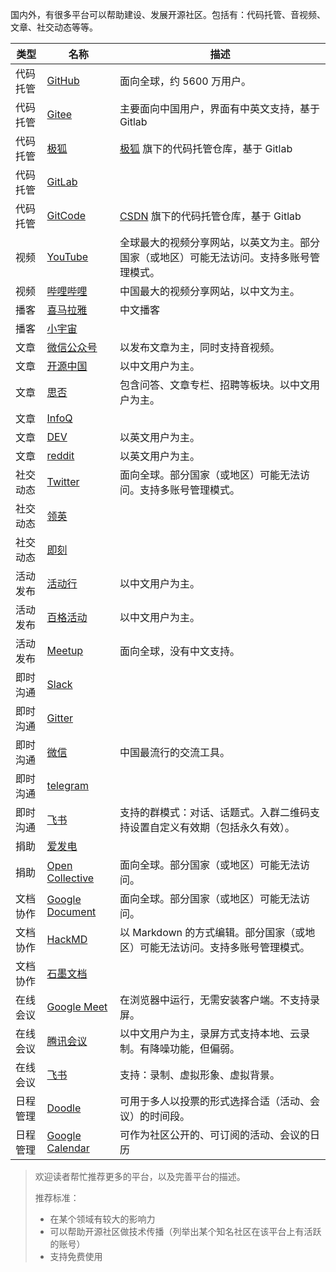 国内外，有很多平台可以帮助建设、发展开源社区。包括有：代码托管、音视频、文章、社交动态等等。

| 类型   | 名称                                              | 描述                                           |
|------|-------------------------------------------------|----------------------------------------------|
| 代码托管 | [GitHub](https://github.com/)                   | 面向全球，约 5600 万用户。                             |
| 代码托管 | [Gitee](https://gitee.com/)                     | 主要面向中国用户，界面有中英文支持，基于 Gitlab                           |
| 代码托管 | [极狐](https://jihulab.com/explore/) | [极狐](https://gitlab.cn/) 旗下的代码托管仓库，基于 Gitlab |
| 代码托管 | [GitLab](https://gitlab.com/explore) | |
| 代码托管 | [GitCode](https://gitcode.net/) | [CSDN](https://www.csdn.net/) 旗下的代码托管仓库，基于 Gitlab |
| 视频   | [YouTube](https://www.youtube.com/)             | 全球最大的视频分享网站，以英文为主。部分国家（或地区）可能无法访问。支持多账号管理模式。 |
| 视频   | [哔哩哔哩](https://www.bilibili.com/)               | 中国最大的视频分享网站，以中文为主。                           |
| 播客   | [喜马拉雅](https://www.ximalaya.com/)               | 中文播客                                         |
| 播客   | [小宇宙](https://www.xiaoyuzhoufm.com/)            |                                              |
| 文章   | [微信公众号](https://mp.weixin.qq.com/)              | 以发布文章为主，同时支持音视频。                             |
| 文章   | [开源中国](https://www.oschina.net/)                | 以中文用户为主。                                     |
| 文章   | [思否](https://segmentfault.com/)                 | 包含问答、文章专栏、招聘等板块。以中文用户为主。                     |
| 文章   | [InfoQ](https://www.infoq.cn/topic/opensource)  |                                              |
| 文章   | [DEV](https://dev.to/)                          | 以英文用户为主。                                     |
| 文章   | [reddit](https://www.reddit.com/)               | 以英文用户为主。                                     |
| 社交动态 | [Twitter](https://twitter.com/)                 | 面向全球。部分国家（或地区）可能无法访问。支持多账号管理模式。              |
| 社交动态 | [领英](https://www.linkedin.com/)                 |                                              |
| 社交动态 | [即刻](https://www.okjike.com/)                   |                                              |
| 活动发布 | [活动行](https://www.huodongxing.com/)             | 以中文用户为主。                                     |
| 活动发布 | [百格活动](https://www.bagevent.com/)               | 以中文用户为主。                                     |
| 活动发布 | [Meetup](https://www.meetup.com/)               | 面向全球，没有中文支持。                                 |
| 即时沟通 | [Slack](https://slack.com/)                     |                                              |
| 即时沟通 | [Gitter](https://gitter.im/)                    |                                              |
| 即时沟通 | [微信](https://weixin.qq.com/)                    | 中国最流行的交流工具。                                  |
| 即时沟通 | [telegram](https://telegram.org/)               |                                              |
| 即时沟通 | [飞书](https://www.feishu.cn/)                    | 支持的群模式：对话、话题式。入群二维码支持设置自定义有效期（包括永久有效）。 |
| 捐助   | [爱发电](https://afdian.net/)                      |                                              |
| 捐助   | [Open Collective](https://opencollective.com/)  | 面向全球。部分国家（或地区）可能无法访问。                        |
| 文档协作 | [Google Document](https://docs.google.com/)     | 面向全球。部分国家（或地区）可能无法访问。                        |
| 文档协作 | [HackMD](https://hackmd.io/)                    | 以 Markdown 的方式编辑。部分国家（或地区）可能无法访问。支持多账号管理模式。  |
| 文档协作 | [石墨文档](https://shimo.im/)                       |                                              |
| 在线会议 | [Google Meet](https://meet.google.com/)         | 在浏览器中运行，无需安装客户端。不支持录屏。                       |
| 在线会议 | [腾讯会议](https://meeting.tencent.com/)            | 以中文用户为主，录屏方式支持本地、云录制。有降噪功能，但偏弱。              |
| 在线会议 | [飞书](https://www.feishu.cn/)                    | 支持：录制、虚拟形象、虚拟背景。                             |
| 日程管理 | [Doodle](https://doodle.com/)                   | 可用于多人以投票的形式选择合适（活动、会议）的时间段。                  |
| 日程管理 | [Google Calendar](https://calendar.google.com/) | 可作为社区公开的、可订阅的活动、会议的日历                        |

> 欢迎读者帮忙推荐更多的平台，以及完善平台的描述。
>
> 推荐标准：
>
> * 在某个领域有较大的影响力
> * 可以帮助开源社区做技术传播（列举出某个知名社区在该平台上有活跃的账号）
> * 支持免费使用
